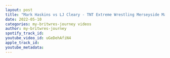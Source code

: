 ```yaml
---
layout: post
title: "Mark Haskins vs LJ Cleary - TNT Extreme Wrestling Merseyside Massacre (Highlights)"
date: 2022-05-10
categories: my-britwres-journey videos
author: my-britwres-journey
spotify_track_id: 
youtube_video_id: uGeDehAfiN4
apple_track_id: 
youtube_metadata: 
---
```

